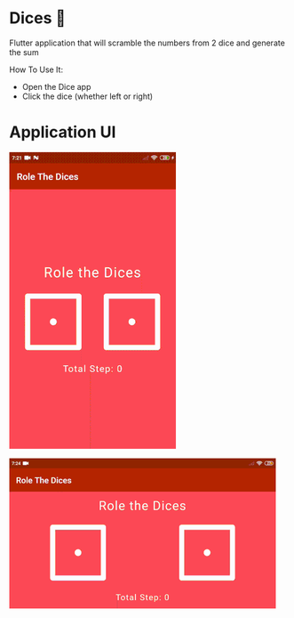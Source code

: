 # Dices 🎲
Flutter application that will scramble the numbers from 2 dice and generate the sum

How To Use It:
- Open the Dice app
- Click the dice (whether left or right)

# Application UI
![Vertical App](/media/1609633681770-min.gif)

![Horizontal App](/media/1609633681765-min.gif)
